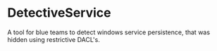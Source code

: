 # DetectiveService
A tool for blue teams to detect windows service persistence, that was hidden using restrictive DACL's. 
